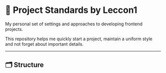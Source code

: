 # 🧩 Project Standards by Leccon1

My personal set of settings and approaches to developing frontend projects.

This repository helps me quickly start a project, maintain a uniform style and not forget about important details.

---

## 🗂️ Structure
